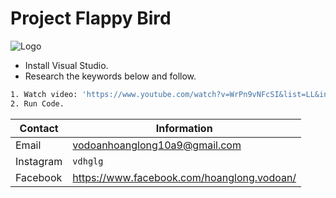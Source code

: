 # Project Flappy Bird
![Logo](https://labx.org/wp-content/uploads/2019/09/EE-lets-play-780x320.jpg)
- Install Visual Studio.
- Research the keywords below and follow. 
```bash
1. Watch video: 'https://www.youtube.com/watch?v=WrPn9vNFcSI&list=LL&index=38'.
2. Run Code.
```

| Contact | Information |
|---------|-------------|
| Email   | vodoanhoanglong10a9@gmail.com|
| Instagram  | `vdhglg`|
| Facebook  | https://www.facebook.com/hoanglong.vodoan/

